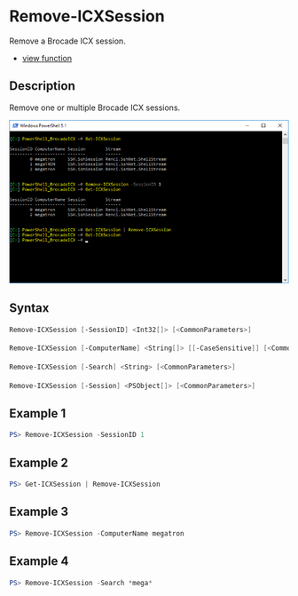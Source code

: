 # Remove-ICXSession

Remove a Brocade ICX session.

* [view function](https://github.com/BornToBeRoot/PowerShell_BrocadeICX/blob/master/Module/BrocadeICX/Core/Remove-ICXSession.ps1)

## Description

Remove one or multiple Brocade ICX sessions.

![Screenshot](Images/Remove-ICXSession.png?raw=true)

## Syntax

```powershell
Remove-ICXSession [-SessionID] <Int32[]> [<CommonParameters>]

Remove-ICXSession [-ComputerName] <String[]> [[-CaseSensitive]] [<CommonParameters>]

Remove-ICXSession [-Search] <String> [<CommonParameters>]

Remove-ICXSession [-Session] <PSObject[]> [<CommonParameters>]
```

## Example 1

```powershell
PS> Remove-ICXSession -SessionID 1 
```

## Example 2

```powershell
PS> Get-ICXSession | Remove-ICXSession
```

## Example 3
```powershell
PS> Remove-ICXSession -ComputerName megatron
```

## Example 4

```powershell
PS> Remove-ICXSession -Search *mega*
```